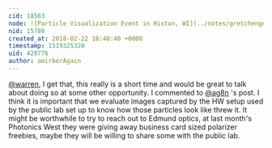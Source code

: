 ```yaml
---
cid: 18563
node: ![Particle Visualization Event in Hixton, WI](../notes/gretchengehrke/02-20-2018/particle-visualization-event-in-hixton-wi)
nid: 15788
created_at: 2018-02-22 18:48:40 +0000
timestamp: 1519325320
uid: 420776
author: amirberAgain
---
```


[@warren](/profile/warren), I get that, this really is a short time and would be great to talk about doing so at some other opportunity. I commented to [@ag8n](/profile/ag8n) 's post. I think it is important that we evaluate images captured by the HW setup used by the public lab set up to know how those particles look like threw it. 
It might be worthwhile to try to reach out to Edmund optics, at last month's Photonics West they were giving away business card sized polarizer freebies, maybe they will be willing to share some with the public lab.